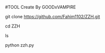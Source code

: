 #TOOL Create By GOODxVAMPIRE 


git clone https://github.com/Fahim1102/ZZH.git

cd ZZH

ls

python zzh.py
